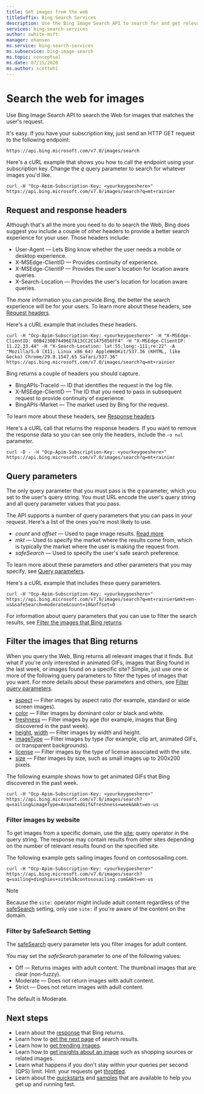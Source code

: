 ```yaml
---
title: Get images from the web
titleSuffix: Bing Search Services
description: Use the Bing Image Search API to search for and get relevant images from the web.
services: bing-search-services
author: swhite-msft
manager: ehansen
ms.service: bing-search-services
ms.subservice: bing-image-search
ms.topic: conceptual
ms.date: 07/15/2020
ms.author: scottwhi
---
```


# Search the web for images

Use Bing Image Search API to search the Web for images that matches the user's request.

It's easy. If you have your subscription key, just send an HTTP GET request to the following endpoint:

```
https://api.bing.microsoft.com/v7.0/images/search
```

Here's a cURL example that shows you how to call the endpoint using your subscription key. Change the *q* query parameter to search for whatever images you'd like.

```curl
curl -H "Ocp-Apim-Subscription-Key: <yourkeygoeshere>" https://api.bing.microsoft.com/v7.0/images/search?q=mt+rainier
```


## Request and response headers

Although that's all the more you need to do to search the Web, Bing does suggest you include a couple of other headers to provide a better search experience for your user. Those headers include:

- User-Agent &mdash; Lets Bing know whether the user needs a mobile or desktop experience.
- X-MSEdge-ClientID &mdash; Provides continuity of experience.
- X-MSEdge-ClientIP &mdash; Provides the user's location for location aware queries.
- X-Search-Location &mdash; Provides the user's location for location aware queries.

The more information you can provide Bing, the better the search experience will be for your users. To learn more about these headers, see [Request headers](../reference/headers.md#request-headers).

Here's a cURL example that includes these headers.

```curl
curl -H "Ocp-Apim-Subscription-Key: <yourkeygoeshere>" -H "X-MSEdge-ClientID: 00B4230B74496E7A13CC2C1475056FF4" -H "X-MSEdge-ClientIP: 11.22.33.44" -H "X-Search-Location: lat:55;long:-111;re:22" -A "Mozilla/5.0 (X11; Linux x86_64) AppleWebKit/537.36 (KHTML, like Gecko) Chrome/29.0.1547.65 Safari/537.36" https://api.bing.microsoft.com/v7.0/images/search?q=mt+rainier
```

Bing returns a couple of headers you should capture. 

- BingAPIs-TraceId &mdash; ID that identifies the request in the log file.
- X-MSEdge-ClientID &mdash; The ID that you need to pass in subsequent request to provide continuity of experience.
- BingAPIs-Market &mdash; The market used by Bing for the request.

To learn more about these headers, see [Response headers](../reference/headers.md#response-headers).

Here's a cURL call that returns the response headers. If you want to remove the response data so you can see only the headers, include the `-o nul` parameter.

```curl
curl -D - -H "Ocp-Apim-Subscription-Key: <yourkeygoeshere>" https://api.bing.microsoft.com/v7.0/images/search?q=mt+rainier
```


## Query parameters

The only query parameter that you must pass is the *q* parameter, which you set to the user's query string. You must URL encode the user's query string and all query parameter values that you pass.

The API supports a number of query parameters that you can pass in your request. Here's a list of the ones you're most likely to use.

- *count* and *offset* &mdash; Used to page image results. [Read more](../../bing-web-search/page-results.md)
- *mkt* &mdash; Used to specify the market where the results come from, which is typically the market where the user is making the request from.
- *safeSearch* &mdash; Used to specify the user's safe search preference.

To learn more about these parameters and other parameters that you may specify, see [Query parameters](../reference/query-parameters.md).

Here's a cURL example that includes these query parameters.

```curl
curl -H "Ocp-Apim-Subscription-Key: <yourkeygoeshere>" https://api.bing.microsoft.com/v7.0/images/search?q=mt+rainier&mkt=en-us&safeSearch=moderate&count=10&offset=0
```

For information about query parameters that you can use to filter the search results, see [Filter the images that Bing returns](#filter-the-images-that-bing-returns).


## Filter the images that Bing returns

When you query the Web, Bing returns all relevant images that it finds. But what if you're only interested in animated GIFs, images that Bing found in the last week, or images found on a specific site? Simple, just use one or more of the following query parameters to filter the types of images that you want. For more details about these parameters and others, see [Filter query parameters](../reference/query-parameters.md#filter-query-parameters).

- [aspect](../reference/query-parameters.md#aspect) &mdash; Filter images by aspect ratio (for example, standard or wide screen images).
- [color](../reference/query-parameters.md#color) &mdash; Filter images by dominant color or black and white.
- [freshness](../reference/query-parameters.md#freshness) &mdash; Filter images by age (for example, images that Bing discovered in the past week).
- [height](../reference/query-parameters.md#height), [width](../reference/query-parameters.md#width) &mdash; Filter images by width and height.
- [imageType](../reference/query-parameters.md#imagetype) &mdash; Filter images by type (for example, clip art, animated GIFs, or transparent backgrounds).
- [license](../reference/query-parameters.md#license) &mdash; Filter images by the type of license associated with the site.
- [size](../reference/query-parameters.md#size) &mdash; Filter images by size, such as small images up to 200x200 pixels.


The following example shows how to get animated GIFs that Bing discovered in the past week.  

```http
curl -H "Ocp-Apim-Subscription-Key: <yourkeygoeshere>" https://api.bing.microsoft.com/v7.0/images/search?q=sailing&imageType=AnimatedGif&freshness=week&mkt=en-us 
```

### Filter images by website

To get images from a specific domain, use the [site:](https://help.bing.microsoft.com/#apex/18/en-US/10001/-1) query operator in the query string. The response may contain results from other sites depending on the number of relevant results found on the specified site.

The following example gets sailing images found on contososailing.com.

```http
curl -H "Ocp-Apim-Subscription-Key: <yourkeygoeshere>" https://api.bing.microsoft.com/v7.0/images/search?q=sailing+dinghies+site%3Acontososailing.com&mkt=en-us
```

> [!NOTE]
> Because the `site:` operator might include adult content regardless of the [safeSearch](../reference/query-parameters.md#safesearch) setting, only use `site:` if you're aware of the content on the domain.

### Filter by SafeSearch Setting

The [safeSearch](../reference/query-parameters.md#safesearch) query parameter lets you filter images for adult content. 

You may set the *safeSearch* parameter to one of the following values:

- Off &mdash; Returns images with adult content. The thumbnail images that are clear (non-fuzzy).
- Moderate &mdash; Does not return images with adult content. 
- Strict &mdash; Does not return images with adult content.

The default is Moderate.


## Next steps

- Learn about the [response](search-response.md) that Bing returns.
- Learn how to [get the next page](../../bing-web-search/page-results.md) of search results.
- Learn how to [get trending images](trending-images.md).
- Learn how to [get insights about an image](image-insights.md) such as shopping sources or related images.
- Learn what happens if you don't stay within your queries per second (QPS) limit. Hint: your requests get [throttled](../../bing-web-search/throttling-requests.md).
- Learn about the [quickstarts](../quickstarts/quickstarts.md) and [samples](../samples.md) that are available to help you get up and running fast.
